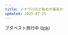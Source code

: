 ```yaml
---
title: ドナウ川のど眺めが最高か
updated: 2025-07-25
---
```

ブダペスト旅行中 ([link](https://sotaro.io/travel/2025-07-24-budapest))